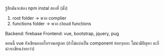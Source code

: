 รู้สึกมันจะต้อง npm instal สองที่ (มั้ง)
1. root folder -> พวก complier
2. functions folder -> พวก cloud functions

Backend: firebase
Frontend: vue, bootstrap, jquery, pug

ตอนนี้ vue ยังเขียนแบบโบราณอยู่เลย (ถ้าไม่แบ่งเป็น component ย่อยๆเยอะ ไ่ม่น่ามีปัญหา ละก็น่าจะเขียนง่ายกว่า)
